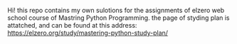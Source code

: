 Hi!
this repo contains my own sulotions for the assignments of elzero web school course of Mastring Python Programming.
the page of styding plan is attatched, and can be found at this address:
https://elzero.org/study/mastering-python-study-plan/
